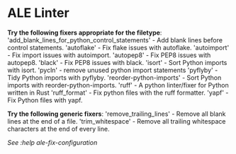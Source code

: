 # ALE Linter

**Try the following fixers appropriate for the filetype**:
'add_blank_lines_for_python_control_statements' - Add blank lines before control statements.
'autoflake' - Fix flake issues with autoflake.
'autoimport' - Fix import issues with autoimport.
'autopep8' - Fix PEP8 issues with autopep8.
'black' - Fix PEP8 issues with black.
'isort' - Sort Python imports with isort.
'pycln' - remove unused python import statements
'pyflyby' - Tidy Python imports with pyflyby.
'reorder-python-imports' - Sort Python imports with reorder-python-imports.
'ruff' - A python linter/fixer for Python written in Rust
'ruff_format' - Fix python files with the ruff formatter.
'yapf' - Fix Python files with yapf.

**Try the following generic fixers**:
'remove_trailing_lines' - Remove all blank lines at the end of a file.
'trim_whitespace' - Remove all trailing whitespace characters at the end of every line.

*See :help ale-fix-configuration*


